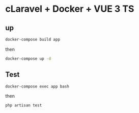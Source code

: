 # cLaravel + Docker + VUE 3 TS

## up

```bash
docker-compose build app
```

then

```bash
docker-compose up -d
```

## Test

```bash
docker-compose exec app bash
```

then

```bash
php artisan test
```
